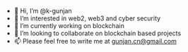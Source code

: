 - 👋 Hi, I’m @k-gunjan
- 👀 I’m interested in web2, web3 and cyber security
- 🌱 I’m currently working on blockchain
- 💞️ I’m looking to collaborate on blockchain based projects 
- 📫 Please feel free to write me at gunjan.cn@gmail.com
<!---
k-gunjan/k-gunjan is a ✨ special ✨ repository because its `README.md` (this file) appears on your GitHub profile.
You can click the Preview link to take a look at your changes.
--->
